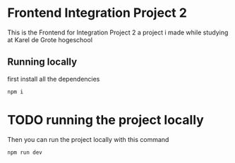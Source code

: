 # Frontend Integration Project 2
This is the Frontend for Integration Project 2 a project i made while studying at Karel de Grote hogeschool


## Running locally

first install all the dependencies
```bash
npm i
```

# TODO running the project locally

Then you can run the project locally with this command
```bash
npm run dev
```
